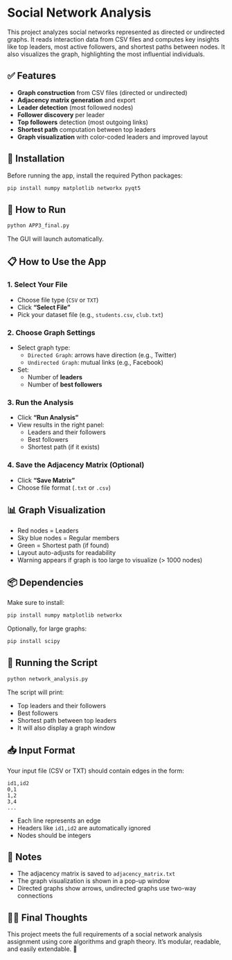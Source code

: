 # Social Network Analysis

This project analyzes social networks represented as directed or undirected graphs. It reads interaction data from CSV files and computes key insights like top leaders, most active followers, and shortest paths between nodes. It also visualizes the graph, highlighting the most influential individuals.

## ✅ Features

- **Graph construction** from CSV files (directed or undirected)
- **Adjacency matrix generation** and export
- **Leader detection** (most followed nodes)
- **Follower discovery** per leader
- **Top followers** detection (most outgoing links)
- **Shortest path** computation between top leaders
- **Graph visualization** with color-coded leaders and improved layout

## 🧰 Installation

Before running the app, install the required Python packages:

```bash
pip install numpy matplotlib networkx pyqt5
```

## 🚀 How to Run

```bash
python APP3_final.py
```

The GUI will launch automatically.

## 📋 How to Use the App

### 1. Select Your File
- Choose file type (`CSV` or `TXT`)
- Click **“Select File”**
- Pick your dataset file (e.g., `students.csv`, `club.txt`)

### 2. Choose Graph Settings
- Select graph type:
  - `Directed Graph`: arrows have direction (e.g., Twitter)
  - `Undirected Graph`: mutual links (e.g., Facebook)
- Set:
  - Number of **leaders**
  - Number of **best followers**

### 3. Run the Analysis
- Click **“Run Analysis”**
- View results in the right panel:
  - Leaders and their followers
  - Best followers
  - Shortest path (if it exists)

### 4. Save the Adjacency Matrix (Optional)
- Click **“Save Matrix”**
- Choose file format (`.txt` or `.csv`)

## 📊 Graph Visualization

- Red nodes = Leaders
- Sky blue nodes = Regular members
- Green = Shortest path (if found)
- Layout auto-adjusts for readability
- Warning appears if graph is too large to visualize (> 1000 nodes)

## 📦 Dependencies

Make sure to install:

```bash
pip install numpy matplotlib networkx
```

Optionally, for large graphs:

```bash
pip install scipy
```

## 🏁 Running the Script

```bash
python network_analysis.py
```

The script will print:
- Top leaders and their followers
- Best followers
- Shortest path between top leaders
- It will also display a graph window

## 📥 Input Format

Your input file (CSV or TXT) should contain edges in the form:

```
id1,id2
0,1
1,2
3,4
...
```

- Each line represents an edge
- Headers like `id1,id2` are automatically ignored
- Nodes should be integers

## 📌 Notes

- The adjacency matrix is saved to `adjacency_matrix.txt`
- The graph visualization is shown in a pop-up window
- Directed graphs show arrows, undirected graphs use two-way connections

## 👨‍🎓 Final Thoughts

This project meets the full requirements of a social network analysis assignment using core algorithms and graph theory. It’s modular, readable, and easily extendable. 🎉
